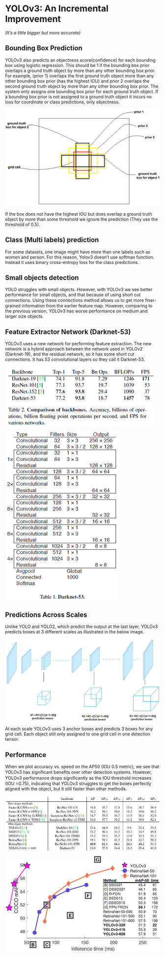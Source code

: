 [link7]: https://github.com/anilbayramgogebakan/YOLO-papers-summaries/blob/main/src/fig7.png
[link8]: https://github.com/anilbayramgogebakan/YOLO-papers-summaries/blob/main/src/fig8.png
[link9]: https://github.com/anilbayramgogebakan/YOLO-papers-summaries/blob/main/src/fig9.png
[link10]: https://github.com/anilbayramgogebakan/YOLO-papers-summaries/blob/main/src/fig10.png
[link11]: https://github.com/anilbayramgogebakan/YOLO-papers-summaries/blob/main/src/fig11.png
[link12]: https://github.com/anilbayramgogebakan/YOLO-papers-summaries/blob/main/src/fig12.png

# YOLOv3: An Incremental Improvement

*(It’s a little bigger but more accurate)*

## Bounding Box Prediction

YOLOv3 also predicts an objectness score(confidence) for each bounding box using logistic regression. This should be 1 if the bounding box prior overlaps a ground truth object by more than any other bounding box prior. For example, (prior 1) overlaps the first ground truth object more than any other bounding box prior (has the highest IOU) and prior 2 overlaps the second ground truth object by more than any other bounding box prior. The system only assigns one bounding box prior for each ground truth object. If a bounding box prior is not assigned to a ground truth object it incurs no loss for coordinate or class predictions, only objectness.

![Figure7][link7]

If the box does not have the highest IOU but does overlap a ground truth object by more than some threshold we ignore the prediction (They use the threshold of 0.5).

## Class (Multi labels) prediction

For some datasets, one image might have more than one labels such as women and person. For this reason, Yolov3 doesn’t use softmax function. Instead it uses binary cross-entropy loss for the class predictions.

## Small objects detection

YOLO struggles with small objects. However, with YOLOv3 we see better performance for small objects, and that because of using short cut connections. Using these connections method allows us to get more ﬁner-grained information from the earlier feature map. However, comparing to the previous version, YOLOv3 has worse performance on medium and larger size objects.

## Feature Extractor Network (Darknet-53)

YOLOv3 uses a new network for performing feature extraction. The new network is a hybrid approach between the network used in YOLOv2 (Darknet-19), and the residual network, so it has some short cut connections. It has 53 convolutional layers so they call it Darknet-53.

![Figure8][link8]

![Figure9][link9]

## Predictions Across Scales

Unlike YOLO and YOLO2, which predict the output at the last layer, YOLOv3 predicts boxes at 3 different scales as illustrated in the below image.

![Figure10][link10]

At each scale YOLOv3 uses 3 anchor boxes and predicts 3 boxes for any grid cell. Each object still only assigned to one grid cell in one detection tensor.

## Performance

When we plot accuracy vs. speed on the AP50 (IOU 0.5 metric), we see that YOLOv3 has signiﬁcant beneﬁts over other detection systems. However, YOLOv3 performance drops signiﬁcantly as the IOU threshold increases (IOU =0.75), indicating that YOLOv3 struggles to get the boxes perfectly aligned with the object, but it still faster than other methods.

![Figure11][link11]

![Figure12][link12]
